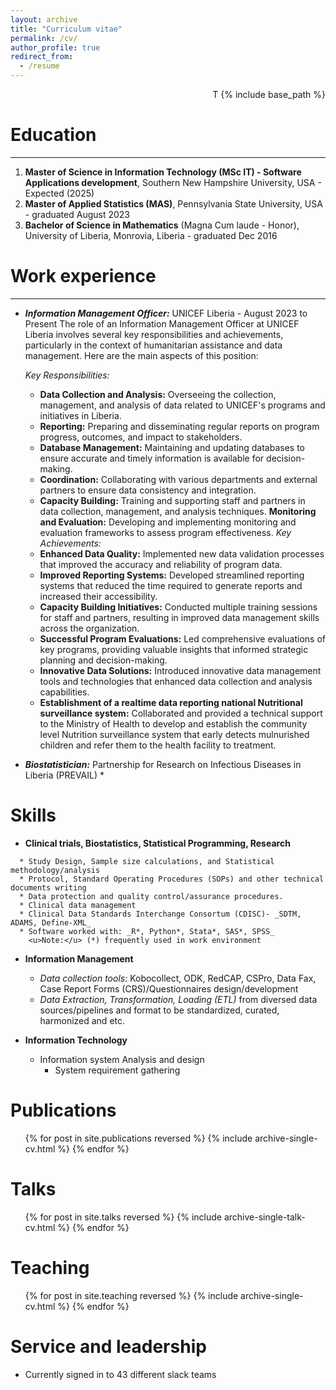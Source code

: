 ```yaml
---
layout: archive
title: "Curriculum vitae"
permalink: /cv/
author_profile: true
redirect_from:
  - /resume
---
```


<p align="right"> T {% include base_path %} </p>

Education
======
____
1. **Master of Science in Information Technology (MSc IT) - Software Applications development**, Southern New Hampshire University, USA  - Expected (2025)
2. **Master of Applied Statistics (MAS)**, Pennsylvania State University, USA - graduated August 2023
3. **Bachelor of Science in Mathematics** (Magna Cum laude - Honor), University of Liberia, Monrovia, Liberia      - graduated Dec 2016

Work experience
======
____ 
* **_Information Management Officer:_** UNICEF Liberia       - August 2023 to Present
The role of an Information Management Officer at UNICEF Liberia involves several key responsibilities and achievements, particularly in the context of humanitarian assistance and data management. Here are the main aspects of this position:

  _Key Responsibilities:_
  * **Data Collection and Analysis:** Overseeing the collection, management, and analysis of data related to UNICEF's programs and initiatives in Liberia.
  * **Reporting:** Preparing and disseminating regular reports on program progress, outcomes, and impact to stakeholders.
  * **Database Management:** Maintaining and updating databases to ensure accurate and timely information is available for decision-making.
  * **Coordination:** Collaborating with various departments and external partners to ensure data consistency and integration.
  * **Capacity Building:** Training and supporting staff and partners in data collection, management, and analysis techniques.
**Monitoring and Evaluation:** Developing and implementing monitoring and evaluation frameworks to assess program effectiveness.
  _Key Achievements:_
  * **Enhanced Data Quality:** Implemented new data validation processes that improved the accuracy and reliability of program data.
  * **Improved Reporting Systems:** Developed streamlined reporting systems that reduced the time required to generate reports and increased their accessibility.
  * **Capacity Building Initiatives:** Conducted multiple training sessions for staff and partners, resulting in improved data management skills across the organization.
  * **Successful Program Evaluations:** Led comprehensive evaluations of key programs, providing valuable insights that informed strategic planning and decision-making.
  * **Innovative Data Solutions:** Introduced innovative data management tools and technologies that enhanced data collection and analysis capabilities.
  * **Establishment of a realtime data reporting national Nutritional surveillance system:** Collaborated and provided a technical support to the Ministry of Health to develop and establish the community level Nutrition surveillance system that early detects mulnurished children and refer them to the health facility to treatment.

* **_Biostatistician:_** Partnership for Research on Infectious Diseases in Liberia (PREVAIL)
  * 

Skills
======
* **Clinical trials, Biostatistics, Statistical Programming, Research**
```
  * Study Design, Sample size calculations, and Statistical methodology/analysis
  * Protocol, Standard Operating Procedures (SOPs) and other technical documents writing
  * Data protection and quality control/assurance procedures.
  * Clinical data management
  * Clinical Data Standards Interchange Consortum (CDISC)- _SDTM, ADAMS, Define-XML_
  * Software worked with: _R*, Python*, Stata*, SAS*, SPSS_ 
    <u>Note:</u> (*) frequently used in work environment 
```

* **Information Management**
  * _Data collection tools:_ Kobocollect, ODK, RedCAP, CSPro, Data Fax, Case Report Forms (CRS)/Questionnaires design/development
  * _Data Extraction, Transformation, Loading (ETL)_ from diversed data sources/pipelines and format to be standardized, curated, harmonized and etc.


* **Information Technology**
  * Information system Analysis and design
    * System requirement gathering

Publications
======
  <ul>{% for post in site.publications reversed %}
    {% include archive-single-cv.html %}
  {% endfor %}</ul>
  
Talks
======
  <ul>{% for post in site.talks reversed %}
    {% include archive-single-talk-cv.html  %}
  {% endfor %}</ul>
  
Teaching
======
  <ul>{% for post in site.teaching reversed %}
    {% include archive-single-cv.html %}
  {% endfor %}</ul>
  
Service and leadership
======
* Currently signed in to 43 different slack teams
